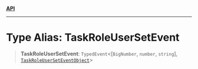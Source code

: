 [**API**](../../../README.md)

***

# Type Alias: TaskRoleUserSetEvent

> **TaskRoleUserSetEvent**: `TypedEvent`\<\[`BigNumber`, `number`, `string`\], [`TaskRoleUserSetEventObject`](../interfaces/TaskRoleUserSetEventObject.md)\>
